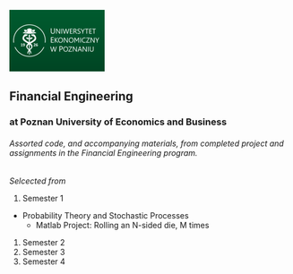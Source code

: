 [![](/img_assets/ueplogo.png "University of Economics, Poznan")](https://ue.poznan.pl/en/)

## Financial Engineering
### at Poznan University of Economics and Business

###### Assorted code, and accompanying materials, from completed project and assignments in the Financial Engineering program.


_Selcected from_

1. Semester 1
  - Probability Theory and Stochastic Processes
      - Matlab Project: Rolling an N-sided die, M times
1. Semester 2
1. Semester 3
1. Semester 4
 